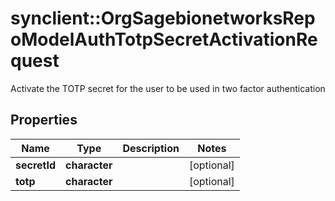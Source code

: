 # synclient::OrgSagebionetworksRepoModelAuthTotpSecretActivationRequest

Activate the TOTP secret for the user to be used in two factor authentication

## Properties
Name | Type | Description | Notes
------------ | ------------- | ------------- | -------------
**secretId** | **character** |  | [optional] 
**totp** | **character** |  | [optional] 


